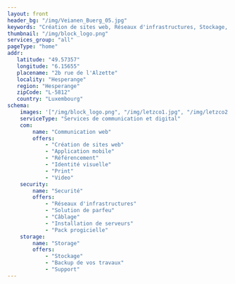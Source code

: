 ```yaml
---
layout: front
header_bg: "/img/Veianen_Buerg_05.jpg"
keywords: "Création de sites web, Réseaux d'infrastructures, Stockage, Securité, développement applications, développement sites web, développement site web responsives, sites web mobiles, agence développement site web, agence web"
thumbnail: "/img/block_logo.png"
services_group: "all"
pageType: "home"
addr:
   latitude: "49.57357"
   longitude: "6.15655"
   placename: "2b rue de l'Alzette"
   locality: "Hesperange"
   region: "Hesperange"
   zipCode: "L-5812"
   country: "Luxembourg"
schema:
    images: '["/img/block_logo.png", "/img/letzco1.jpg", "/img/letzco2.jpg"]'
    serviceType: "Services de communication et digital"
    com:
        name: "Communication web"
        offers:
            - "Création de sites web"
            - "Application mobile"
            - "Référencement"
            - "Identité visuelle"
            - "Print"
            - "Video"
    security:
        name: "Securité"
        offers:
            - "Réseaux d'infrastructures"
            - "Solution de parfeu"
            - "Câblage"
            - "Installation de serveurs"
            - "Pack progicielle"
    storage:
        name: "Storage"
        offers:
            - "Stockage"
            - "Backup de vos travaux"
            - "Support"
---
```

